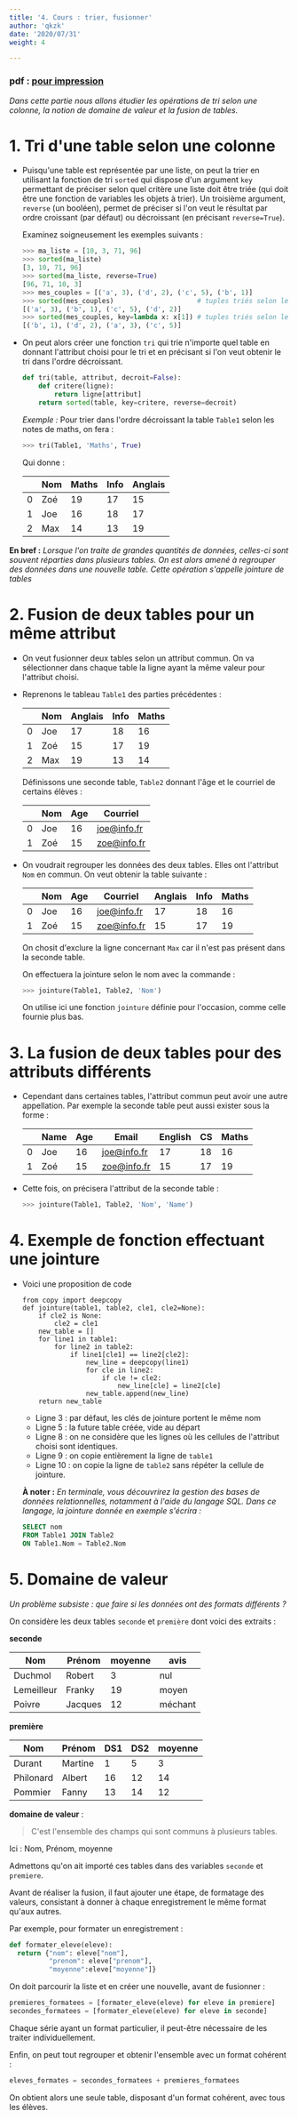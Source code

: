 ```yaml
---
title: '4. Cours : trier, fusionner'
author: 'qkzk'
date: '2020/07/31'
weight: 4

---
```


### pdf : [pour impression](/uploads/docsnsi/table_csv/4_cours.pdf)

_Dans cette partie nous allons étudier les opérations de tri selon une colonne,
la notion de domaine de valeur et la fusion de tables._

# 1. Tri d'une table selon une colonne

* Puisqu'une table est représentée par une liste, on peut la trier en utilisant
    la fonction de tri `sorted` qui dispose d'un argument `key` permettant de 
    préciser selon quel critère une liste doit être triée (qui doit être une 
    fonction de variables les objets à trier). Un troisième argument, `reverse`
    (un booléen), permet de préciser si l'on veut le résultat par ordre
    croissant (par défaut) ou décroissant (en précisant `reverse=True`).

    Examinez soigneusement les exemples suivants :

    ```python
    >>> ma_liste = [10, 3, 71, 96]
    >>> sorted(ma_liste)
    [3, 10, 71, 96]
    >>> sorted(ma_liste, reverse=True)
    [96, 71, 10, 3]
    >>> mes_couples = [('a', 3), ('d', 2), ('c', 5), ('b', 1)]
    >>> sorted(mes_couples)                     # tuples triés selon leur premier élément
    [('a', 3), ('b', 1), ('c', 5), ('d', 2)]
    >>> sorted(mes_couples, key=lambda x: x[1]) # tuples triés selon leur second élément
    [('b', 1), ('d', 2), ('a', 3), ('c', 5)]

    ```

* On peut alors créer une fonction `tri` qui trie n'importe quel table en
    donnant l'attribut choisi pour le tri et en précisant si l'on veut obtenir
    le tri dans l'ordre décroissant.

    ```python
    def tri(table, attribut, decroit=False):
        def critere(ligne):
            return ligne[attribut]
        return sorted(table, key=critere, reverse=decroit)
    ```

    _Exemple :_ Pour trier dans l'ordre décroissant la table `Table1` selon
    les notes de maths, on fera :

    ```python
    >>> tri(Table1, 'Maths', True)
    ```

    Qui donne :

    |   | Nom | Maths | Info | Anglais |
    |---|-----|-------|------|---------|
    | 0 | Zoé | 19    | 17   | 15      |
    | 1 | Joe | 16    | 18   | 17      |
    | 2 | Max | 14    | 13   | 19      |



**En bref :** _Lorsque l'on traite de grandes quantités de données, celles-ci
sont souvent réparties dans plusieurs tables. On est alors amené à regrouper
des données dans une nouvelle table. Cette opération s'appelle jointure de 
tables_


# 2. Fusion de deux tables pour un même attribut

* On veut fusionner deux tables selon un attribut commun.
    On va sélectionner dans chaque table la ligne ayant la même valeur pour
    l'attribut choisi.
* Reprenons le tableau `Table1` des parties précédentes :


    |   | Nom | Anglais | Info | Maths |
    |---|-----|---------|------|-------|
    | 0 | Joe | 17      | 18   | 16    |
    | 1 | Zoé | 15      | 17   | 19    |
    | 2 | Max | 19      | 13   | 14    |

    Définissons une seconde table, `Table2` donnant l'âge et le courriel de
    certains élèves :

    |   | Nom | Age | Courriel    |
    |---|-----|-----|-------------|
    | 0 | Joe | 16  | joe@info.fr |
    | 1 | Zoé | 15  | zoe@info.fr |

* On voudrait regrouper les données des deux tables. Elles ont l'attribut `Nom`
    en commun. On veut obtenir la table suivante :


    |   | Nom | Age | Courriel    | Anglais | Info | Maths |
    |---|-----|-----|-------------|---------|------|-------|
    | 0 | Joe | 16  | joe@info.fr | 17      | 18   | 16    |
    | 1 | Zoé | 15  | zoe@info.fr | 15      | 17   | 19    |

    On chosit d'exclure la ligne concernant `Max` car il n'est pas présent
    dans la seconde table.

    On effectuera la jointure selon le nom avec la commande :

    ```python
    >>> jointure(Table1, Table2, 'Nom')
    ```

    On utilise ici une fonction `jointure` définie pour l'occasion, comme celle
    fournie plus bas.

# 3. La fusion de deux tables pour des attributs différents

* Cependant dans certaines tables, l'attribut commun peut avoir une autre
    appellation. Par exemple la seconde table peut aussi exister sous la forme :


    |   | Name | Age | Email       | English | CS | Maths |
    |---|------|-----|-------------|---------|----|-------|
    | 0 | Joe  | 16  | joe@info.fr | 17      | 18 | 16    |
    | 1 | Zoé  | 15  | zoe@info.fr | 15      | 17 | 19    |

* Cette fois, on précisera l'attribut de la seconde table :

    ```python
    >>> jointure(Table1, Table2, 'Nom', 'Name')
    ```

# 4. Exemple de fonction effectuant une jointure

* Voici une proposition de code

    ```{#numCode .python .numberLines}
    from copy import deepcopy
    def jointure(table1, table2, cle1, cle2=None):
        if cle2 is None:
            cle2 = cle1
        new_table = []
        for line1 in table1:
            for line2 in table2:
                if line1[cle1] == line2[cle2]:
                    new_line = deepcopy(line1)
                    for cle in line2:
                        if cle != cle2:
                            new_line[cle] = line2[cle]
                    new_table.append(new_line)
        return new_table
    ```

    * Ligne 3 : par défaut, les clés de jointure portent le même nom
    * Ligne 5 : la future table créée, vide au départ
    * Ligne 8 :  on ne considère que les lignes où les cellules de l'attribut
        choisi sont identiques.
    * Ligne 9 : on copie entièrement la ligne de `table1`
    * Ligne 10 : on copie la ligne de `table2` sans répéter la cellule de 
        jointure.

    **À noter :** _En terminale, vous découvrirez la gestion des bases de
    données relationnelles, notamment à l'aide du langage SQL. Dans ce langage,
    la jointure donnée en exemple s'écrira :_

    ```sql
    SELECT nom
    FROM Table1 JOIN Table2
    ON Table1.Nom = Table2.Nom
    ```

# 5. Domaine de valeur

_Un problème subsiste : que faire si les données ont des formats différents ?_

On considère les deux tables `seconde` et `première` dont voici des extraits :

**seconde**


| Nom          | Prénom    | moyenne   | avis         |
| ------------ | --------- | --------- | ------------ |
| Duchmol      | Robert    | 3         | nul          |
| Lemeilleur   | Franky    | 19        | moyen        |
| Poivre       | Jacques   | 12        | méchant      |

**première**

| Nom          | Prénom    | DS1       | DS2          | moyenne   |
| ------------ | --------- | --------- | ------------ | --------- |
| Durant       | Martine   | 1         | 5            | 3         |
| Philonard    | Albert    | 16        | 12           | 14        |
| Pommier      | Fanny     | 13        | 14           | 12        |

**domaine de valeur** :

> C'est l'ensemble des champs qui sont communs à plusieurs tables.

Ici : Nom, Prénom, moyenne

Admettons qu'on ait importé ces tables dans des variables `seconde` et `premiere`.

Avant de réaliser la fusion, il faut ajouter une étape, de formatage des
valeurs, consistant à donner à chaque enregistrement le même format qu'aux
autres.


Par exemple, pour formater un enregistrement :

```python
def formater_eleve(eleve):
  return {"nom": eleve["nom"],
          "prenom": eleve["prenom"],
          "moyenne":eleve["moyenne"]}
```

On doit parcourir la liste et en créer une nouvelle, avant de fusionner :

```python
premieres_formatees = [formater_eleve(eleve) for eleve in premiere]
secondes_formatees = [formater_eleve(eleve) for eleve in seconde]
```

Chaque série ayant un format particulier, il peut-être nécessaire de les traiter
individuellement.

Enfin, on peut tout regrouper et obtenir l'ensemble avec un format cohérent :

```python
eleves_formates = secondes_formatees + premieres_formatees
```

On obtient alors une seule table, disposant d'un format cohérent, avec tous
les élèves.
